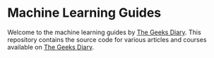 # Machine Learning Guides

Welcome to the machine learning guides by [The Geeks Diary](https://thegeeksdiary.com/). This repository contains the source code for various articles and courses available on [The Geeks Diary](https://thegeeksdiary.com/).
